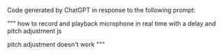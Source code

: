 Code generated by ChatGPT in response to the following prompt:

""" 
how to record and playback microphone in real time with a delay and pitch adjustment js

pitch adjustment doesn't work
"""

